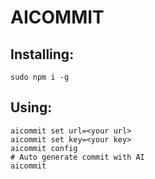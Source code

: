 # AICOMMIT

## Installing:

```
sudo npm i -g
```

## Using:

```
aicommit set url=<your url>
aicommit set key=<your key>
aicommit config
# Auto generate commit with AI
aicommit
```
